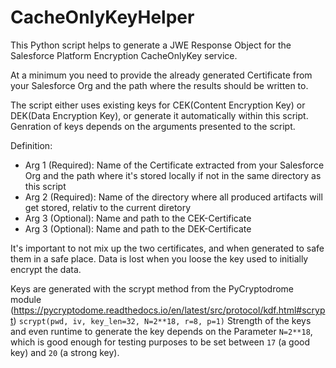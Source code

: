 # CacheOnlyKeyHelper

This Python script helps to generate a JWE Response Object for the Salesforce Platform Encryption CacheOnlyKey service.

At a minimum you need to provide the already generated Certificate from your Salesforce Org and the path where the results should be written to.

The script either uses existing keys for CEK(Content Encryption Key) or DEK(Data Encryption Key), or generate it automatically within this script. 
Genration of keys depends on the arguments presented to the script.

Definition:
 * Arg 1 (Required): Name of the Certificate extracted from your Salesforce Org and the path where it's stored locally if not in the same directory as this script
 * Arg 2 (Required): Name of the directory where all produced artifacts will get stored, relativ to the current diretory
 * Arg 3 (Optional): Name and path to the CEK-Certificate 
 * Arg 3 (Optional): Name and path to the DEK-Certificate  

It's important to not mix up the two certificates, and when generated to safe them in a safe place. 
Data is lost when you loose the key used to initially encrypt the data.

Keys are generated with the scrypt method from the PyCryptodrome module (https://pycryptodome.readthedocs.io/en/latest/src/protocol/kdf.html#scrypt)
    `scrypt(pwd, iv, key_len=32, N=2**18, r=8, p=1)`
Strength of the keys and even runtime to generate the key depends on the Parameter `N=2**18`, which is good enough for testing purposes to be set between `17` (a good key) and `20` (a strong key).
